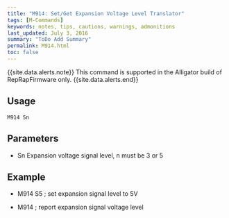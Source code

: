 ```yaml
---
title: "M914: Set/Get Expansion Voltage Level Translator" 
tags: [M-Commands]
keywords: notes, tips, cautions, warnings, admonitions
last_updated: July 3, 2016
summary: "ToDo Add Summary"
permalink: M914.html
toc: false
---
```

{{site.data.alerts.note}}
This command is supported in the Alligator build of RepRapFirmware only.
{{site.data.alerts.end}}


## Usage ##
```
M914 Sn
```

## Parameters ##

+ Sn Expansion voltage signal level, n must be 3 or 5

## Example ##

+ M914 S5 ; set expansion signal level to 5V

+ M914 ; report expansion signal voltage level